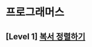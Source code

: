 # 프로그래머스 
## [Level 1] [복서 정렬하기][link]

[link]: https://programmers.co.kr/learn/courses/30/lessons/85002
